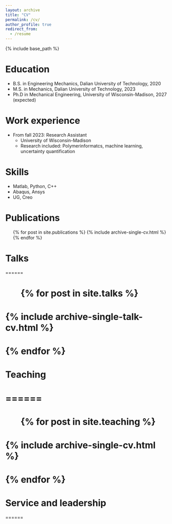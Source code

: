 ```yaml
---
layout: archive
title: "CV"
permalink: /cv/
author_profile: true
redirect_from:
  - /resume
---
```


{% include base_path %}

Education
======
* B.S. in Engineering Mechanics, Dalian University of Technology, 2020
* M.S. in Mechanics, Dalian University of Technology, 2023
* Ph.D in Mechanical Engineering, University of Wisconsin-Madison, 2027 (expected)

Work experience
======
* From fall 2023: Research Assistant
  * University of Wisconsin-Madison
  * Research included: Polymerinformatcs, machine learning, uncertainty quantification

  
Skills
======
* Matlab, Python, C++
* Abaqus, Ansys
* UG, Creo

Publications
======
  <ul>{% for post in site.publications %}
    {% include archive-single-cv.html %}
  {% endfor %}</ul>
  
# Talks
======
#   <ul>{% for post in site.talks %}
#    {% include archive-single-talk-cv.html %}
#  {% endfor %}</ul>
  
# Teaching
# ======
#   <ul>{% for post in site.teaching %}
#     {% include archive-single-cv.html %}
#  {% endfor %}</ul>
  
# Service and leadership
======

